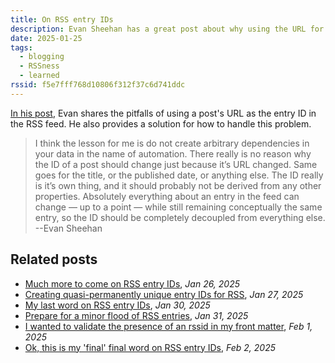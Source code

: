 ```yaml
---
title: On RSS entry IDs
description: Evan Sheehan has a great post about why using the URL for a post for its RSS ID is not a good idea.
date: 2025-01-25
tags:
  - blogging
  - RSSness
  - learned
rssid: f5e7fff768d10806f312f37c6d741ddc
---
```


[In his post](https://darthmall.net/2025/on-the-importance-of-stable-ids/), Evan shares the pitfalls of using a post's URL as the entry ID in the RSS feed. He also provides a solution for how to handle this problem.

> I think the lesson for me is do not create arbitrary dependencies in your data in the name of automation. There really is no reason why the ID of a post should change just because it’s URL changed. Same goes for the title, or the published date, or anything else. The ID really is it’s own thing, and it should probably not be derived from any other properties. Absolutely everything about an entry in the feed can change — up to a point — while still remaining conceptually the same entry, so the ID should be completely decoupled from everything else.
> --Evan Sheehan

## Related posts

- [Much more to come on RSS entry IDs](/til/much-more-to-come-on-rss-entry-ids/), _Jan 26, 2025_
- [Creating quasi-permanently unique entry IDs for RSS](/blog/creating-permanently-unique-entry-id-for-rss/), _Jan 27, 2025_
- [My last word on RSS entry IDs](/blog/even-more-on-rss-ids/), _Jan 30, 2025_
- [Prepare for a minor flood of RSS entries](/til/prepare-for-a-minor-flood-of-rss-entries/), _Jan 31, 2025_
- [I wanted to validate the presence of an rssid in my front matter](/til/i-wanted-to-validate-the-presence-of-an-rssid-in-my-front-matter/), _Feb 1, 2025_
- [Ok, this is my 'final' final word on RSS entry IDs](/blog/final-final-word-on-rss-entry-ids/), _Feb 2, 2025_

